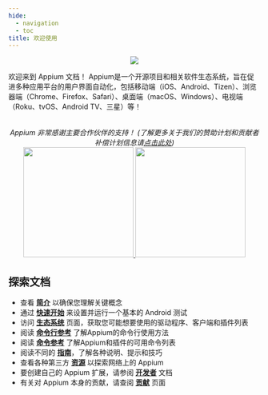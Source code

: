 ```yaml
---
hide:
  - navigation
  - toc
title: 欢迎使用
---
```


<style>
  .md-typeset h1,
  .appium-sponsor-thanks {
    display: none;
  }</style>

<div style="text-align: center">
  <img src="assets/images/appium-logo-horiz.png" style="max-width: 400px;" />
</div>

欢迎来到 Appium 文档！ Appium是一个开源项目和相关软件生态系统，旨在促进多种应用平台的用户界面自动化，包括移动端（iOS、Android、Tizen）、浏览器端（Chrome、Firefox、Safari）、桌面端（macOS、Windows）、电视端（Roku、tvOS、Android TV、三星）等！

<div style="text-align: center; margin-top: 2rem; font-style: italic;">
  Appium 非常感谢主要合作伙伴的支持！ (了解更多关于我们的赞助计划和贡献者补偿计划信息请<a
  href="https://github.com/appium/appium/blob/master/GOVERNANCE.md#sponsorship">点击此处</a>)  
<div class="homepageSponsors">
    <div class="homepageSponsor">
      <a href="https://www.browserstack.com/browserstack-appium?utm_campaigncode=701OW00000AoUTQYA3&utm_medium=partnered&utm_source=appium">
        <img src="assets/images/sponsor-logo-browserstack-dark.png#only-dark" style="width: 220px;" />
        <img src="assets/images/sponsor-logo-browserstack-light.png#only-light" style="width: 220px;" />
      </a>
    </div>
  </div>
</div>

## 探索文档

<div class="grid cards" markdown>

- 查看 [**简介**](./intro/index.md) 以确保您理解关键概念
- 通过 [**快速开始**](./quickstart/index.md) 来设置并运行一个基本的 Android 测试
- 访问 [**生态系统**](./ecosystem/index.md) 页面，获取您可能想要使用的驱动程序、客户端和插件列表
- 阅读 [**命令行参考**](./cli/index.md) 了解Appium的命令行使用方法
- 阅读 [**命令参考**](./commands/index.md) 了解Appium和插件的可用命令列表
- 阅读不同的 [**指南**](./guides/migrating-1-to-2.md)，了解各种说明、提示和技巧
- 查看各种第三方 [**资源**](./resources.md) 以探索网络上的 Appium
- 要创建自己的 Appium 扩展，请参阅 [**开发者**](./developing/index.md) 文档
- 有关对 Appium 本身的贡献，请查阅 [**贡献**](./contributing.md) 页面

</div>
